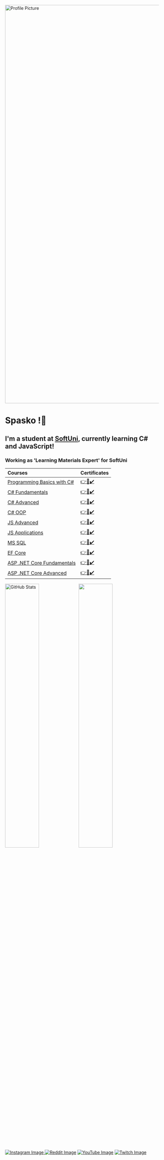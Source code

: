 [comment]: <> (PROFILE PICTURE)
<img src="https://github.com/SpaskoKatsarski/SpaskoKatsarski/assets/91427186/bf714371-ba76-4f98-9d52-883ecbf6ed20" alt="Profile Picture" width="1300px" align="center">

<h1>
  Spasko !👋
</h1>

<h2>
  I'm a student at <a href="https://softuni.bg" >SoftUni</a>, currently learning C# and JavaScript!
</h2>
<h3>
  Working as 'Learning Materials Expert' for SoftUni
</h3>

|Courses|Certificates|
|:---|:---|
|<a href="https://softuni.bg/trainings/3503/programming-basics-with-csharp-september-2021" > Programming Basics with C# </a>| <a href="https://softuni.bg/certificates/details/116444/6ed61e96"> 👉📜✔️</a> |
|<a href="https://softuni.bg/trainings/3606/programming-fundamentals-with-csharp-january-2022" > C# Fundamentals </a>| <a href="https://softuni.bg/certificates/details/130200/4a296539"> 👉📜✔️</a> |
|<a href="https://softuni.bg/trainings/3699/csharp-advanced-may-2022" > C# Advanced </a>| <a href="https://softuni.bg/certificates/details/136291/1d340b5d"> 👉📜✔️</a> |
|<a href="https://softuni.bg/trainings/3700/csharp-oop-june-2022" > C# OOP </a>| <a href="https://softuni.bg/certificates/details/141076/1213f2ef"> 👉📜✔️</a> |
|<a href="https://softuni.bg/certificates/details/150118/7544bf9f" > JS Advanced </a>| <a href="https://softuni.bg/certificates/details/150118/7544bf9f"> 👉📜✔️</a> |
|<a href="https://softuni.bg/trainings/3847/js-applications-october-2022" > JS Applications </a>| <a href="https://softuni.bg/certificates/details/149942/1e2d8e6c"> 👉📜✔️</a> |
|<a href="https://softuni.bg/trainings/3965/ms-sql-january-2023" > MS SQL </a>| <a href="https://softuni.bg/certificates/details/157808/c9f07c82"> 👉📜✔️</a> |
|<a href="https://softuni.bg/trainings/3966/entity-framework-core-february-2023" > EF Core </a>| <a href="https://softuni.bg/certificates/details/164842/d6785f5e"> 👉📜✔️</a> |
|<a href="https://softuni.bg/trainings/4105/asp-net-fundamentals-may-2023" > ASP .NET Core Fundamentals </a>| <a href="https://softuni.bg/certificates/details/175388/979effe5"> 👉📜✔️</a> |
|<a href="https://softuni.bg/trainings/4107/asp-net-advanced-june-2023" > ASP .NET Core Advanced </a>| <a href="https://softuni.bg/certificates/details/182235/494416e0"> 👉📜✔️</a> |

<a href="#"><img align="center" width="47%" src="https://github-readme-stats.vercel.app/api?username=SpaskoKatsarski&show_icons=true&theme=tokyonight&include_all_commits=true&hide_border=true" alt="GitHub Stats" /></a> <a href="#"><img align="center" width="47%" src="https://github-readme-stats.vercel.app/api/top-langs/?username=SpaskoKatsarski&layout=compact&theme=tokyonight&hide_border=true" /></a>

<a href="https://www.instagram.com/patso067/" > <img src="https://img.shields.io/badge/Instagram-E4405F?style=for-the-badge&logo=instagram&logoColor=white" alt="Instagram Image"> </a> <a href="https://www.reddit.com/user/NotSyncK" > <img src="https://img.shields.io/badge/Reddit-FF4500?style=for-the-badge&logo=reddit&logoColor=white" alt="Reddit Image"></a> <a href="https://www.youtube.com/channel/UCPgsGPTyf6FW8N5zSRBBtfA" > <img src="https://img.shields.io/badge/YouTube-FF0000?style=for-the-badge&logo=youtube&logoColor=white" alt="YouTube Image"></a> <a href="https://www.twitch.tv/notsynck" > <img src="https://img.shields.io/badge/Twitch-9146FF?style=for-the-badge&logo=twitch&logoColor=white" alt="Twitch Image"></a>

